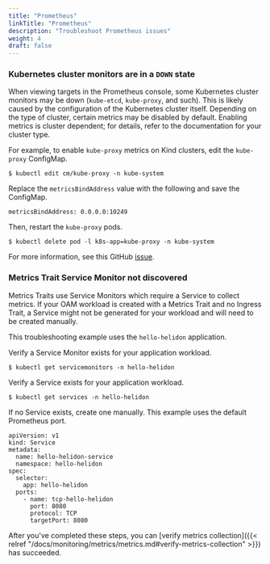 ```yaml
---
title: "Prometheus"
linkTitle: "Prometheus"
description: "Troubleshoot Prometheus issues"
weight: 4
draft: false
---
```


### Kubernetes cluster monitors are in a `DOWN` state
When viewing targets in the Prometheus console, some Kubernetes cluster monitors may be down (`kube-etcd`, `kube-proxy`, and such). This is likely caused by the configuration of the Kubernetes cluster
itself. Depending on the type of cluster, certain metrics may be disabled by default. Enabling metrics is cluster dependent; for details, refer to the documentation for your cluster type.

For example, to enable `kube-proxy` metrics on Kind clusters, edit the `kube-proxy` ConfigMap.
```
$ kubectl edit cm/kube-proxy -n kube-system
```
Replace the `metricsBindAddress` value with the following and save the ConfigMap.
```
metricsBindAddress: 0.0.0.0:10249
```
Then, restart the `kube-proxy` pods.
```
$ kubectl delete pod -l k8s-app=kube-proxy -n kube-system
```

For more information, see this GitHub [issue](https://github.com/prometheus-community/helm-charts/issues/204).

### Metrics Trait Service Monitor not discovered

Metrics Traits use Service Monitors which require a Service to collect metrics.
If your OAM workload is created with a Metrics Trait and no Ingress Trait, a Service might not be generated for your workload and will need to be created manually.

This troubleshooting example uses the `hello-helidon` application.

Verify a Service Monitor exists for your application workload.
```
$ kubectl get servicemonitors -n hello-helidon
```

Verify a Service exists for your application workload.
```
$ kubectl get services -n hello-helidon
```

If no Service exists, create one manually.
This example uses the default Prometheus port.
```
apiVersion: v1
kind: Service
metadata:
  name: hello-helidon-service
  namespace: hello-helidon
spec:
  selector:
    app: hello-helidon
  ports:
    - name: tcp-hello-helidon
      port: 8080
      protocol: TCP
      targetPort: 8080
```

After you've completed these steps, you can [verify metrics collection]({{< relref "/docs/monitoring/metrics/metrics.md#verify-metrics-collection" >}}) has succeeded.

